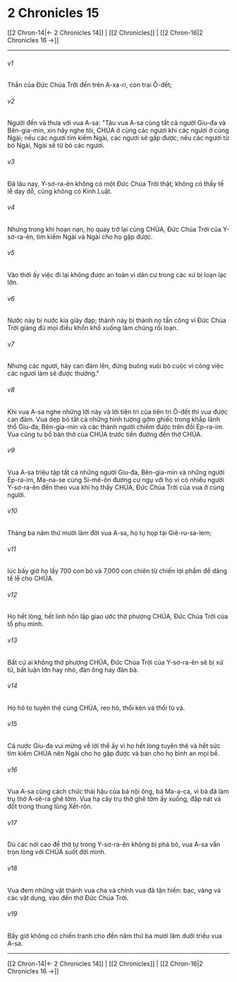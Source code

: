 # 2 Chronicles 15

[[2 Chron-14|← 2 Chronicles 14]] | [[2 Chronicles]] | [[2 Chron-16|2 Chronicles 16 →]]
***



###### v1 
Thần của Đức Chúa Trời đến trên A-xa-ri, con trai Ô-đết; 

###### v2 
Người đến và thưa với vua A-sa: "Tâu vua A-sa cùng tất cả người Giu-đa và Bên-gia-min, xin hãy nghe tôi, CHÚA ở cùng các ngươi khi các ngươi ở cùng Ngài; nếu các ngươi tìm kiếm Ngài, các ngươi sẽ gặp được; nếu các ngươi từ bỏ Ngài, Ngài sẽ từ bỏ các ngươi. 

###### v3 
Đã lâu nay, Y-sơ-ra-ên không có một Đức Chúa Trời thật; không có thầy tế lễ dạy dỗ, cũng không có Kinh Luật. 

###### v4 
Nhưng trong khi hoạn nạn, họ quay trở lại cùng CHÚA, Đức Chúa Trời của Y-sơ-ra-ên, tìm kiếm Ngài và Ngài cho họ gặp được. 

###### v5 
Vào thời ấy việc đi lại không được an toàn vì dân cư trong các xứ bị loạn lạc lớn. 

###### v6 
Nước này bị nước kia giày đạp; thành này bị thành nọ tấn công vì Đức Chúa Trời giáng đủ mọi điều khốn khổ xuống làm chúng rối loạn. 

###### v7 
Nhưng các ngươi, hãy can đảm lên, đừng buông xuôi bỏ cuộc vì công việc các ngươi làm sẽ được thưởng." 

###### v8 
Khi vua A-sa nghe những lời này và lời tiên tri của tiên tri Ô-đết thì vua được can đảm. Vua dẹp bỏ tất cả những hình tượng gớm ghiếc trong khắp lãnh thổ Giu-đa, Bên-gia-min và các thành người chiếm được trên đồi Ép-ra-im. Vua cũng tu bổ bàn thờ của CHÚA trước tiền đường đền thờ CHÚA. 

###### v9 
Vua A-sa triệu tập tất cả những người Giu-đa, Bên-gia-min và những người Ép-ra-im, Ma-na-se cùng Si-mê-ôn đương cư ngụ với họ vì có nhiều người Y-sơ-ra-ên đến theo vua khi họ thấy CHÚA, Đức Chúa Trời của vua ở cùng người. 

###### v10 
Tháng ba năm thứ mười lăm đời vua A-sa, họ tụ họp tại Giê-ru-sa-lem; 

###### v11 
lúc bấy giờ họ lấy 700 con bò và 7,000 con chiên từ chiến lợi phẩm để dâng tế lễ cho CHÚA. 

###### v12 
Họ hết lòng, hết linh hồn lập giao ước thờ phượng CHÚA, Đức Chúa Trời của tổ phụ mình. 

###### v13 
Bất cứ ai không thờ phượng CHÚA, Đức Chúa Trời của Y-sơ-ra-ên sẽ bị xử tử, bất luận lớn hay nhỏ, đàn ông hay đàn bà. 

###### v14 
Họ hô to tuyên thệ cùng CHÚA, reo hò, thổi kèn và thổi tù và. 

###### v15 
Cả nước Giu-đa vui mừng về lời thề ấy vì họ hết lòng tuyên thệ và hết sức tìm kiếm CHÚA nên Ngài cho họ gặp được và ban cho họ bình an mọi bề. 

###### v16 
Vua A-sa cũng cách chức thái hậu của bà nội ông, bà Ma-a-ca, vì bà đã làm trụ thờ A-sê-ra ghê tởm. Vua hạ cây trụ thờ ghê tởm ấy xuống, đập nát và đốt trong thung lũng Xết-rôn. 

###### v17 
Dù các nơi cao để thờ tự trong Y-sơ-ra-ên không bị phá bỏ, vua A-sa vẫn trọn lòng với CHÚA suốt đời mình. 

###### v18 
Vua đem những vật thánh vua cha và chính vua đã tận hiến: bạc, vàng và các vật dụng, vào đền thờ Đức Chúa Trời. 

###### v19 
Bấy giờ không có chiến tranh cho đến năm thứ ba mươi lăm dưới triều vua A-sa.

***
[[2 Chron-14|← 2 Chronicles 14]] | [[2 Chronicles]] | [[2 Chron-16|2 Chronicles 16 →]]
